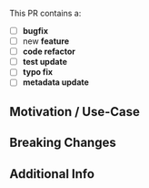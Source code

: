 <!--
  Thank you for sending the PR!

  If you changed any code,
  please provide us with clear instructions on how you verified your changes work.
  Bonus points for screenshots!

  Happy contributing!
-->

This PR contains a:

- [ ] **bugfix**
- [ ] new **feature**
- [ ] **code refactor**
- [ ] **test update** <!-- if bug or feature is checked, this should be too -->
- [ ] **typo fix**
- [ ] **metadata update**

## Motivation / Use-Case

<!--
  Please explain the motivation or use-case for your change.
  What existing problem does the PR solve?
  If this PR addresses an issue, please link to the issue.
-->

## Breaking Changes

<!--
  If this PR introduces a breaking change,
  please describe the impact and a migration path for existing applications.
-->

## Additional Info
